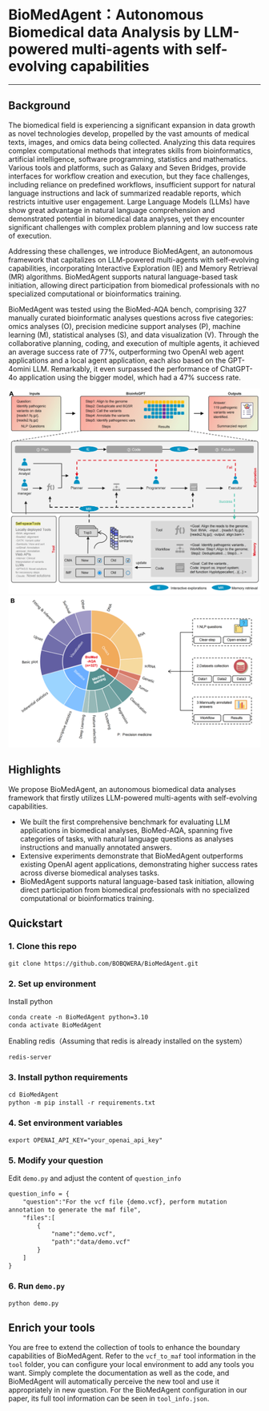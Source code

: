 # BioMedAgent：Autonomous Biomedical data Analysis by LLM-powered multi-agents with self-evolving capabilities
---
## Background
The biomedical field is experiencing a significant expansion in data growth as novel technologies develop, propelled by the vast amounts of medical texts, images, and omics data being collected. Analyzing this data requires complex computational methods that integrates skills from bioinformatics, artificial intelligence, software programming, statistics and mathematics. Various tools and platforms, such as Galaxy and Seven Bridges, provide interfaces for workflow creation and execution, but they face challenges, including reliance on predefined workflows, insufficient support for natural language instructions and lack of summarized readable reports, which restricts intuitive user engagement. Large Language Models (LLMs) have show great advantage in natural language comprehension and demonstrated potential in biomedical data analyses, yet they encounter significant challenges with complex problem planning and low success rate of execution.

Addressing these challenges, we introduce BioMedAgent, an autonomous framework that capitalizes on LLM-powered multi-agents with self-evolving capabilities, incorporating Interactive Exploration (IE) and Memory Retrieval (MR) algorithms. BioMedAgent supports natural language-based task initiation, allowing direct participation from biomedical professionals with no specialized computational or bioinformatics training.

BioMedAgent was tested using the BioMed-AQA bench, comprising 327 manually curated bioinformatic analyses questions across five categories: omics analyses (O), precision medicine support analyses (P), machine learning (M), statistical analyses (S), and data visualization (V). Through the collaborative planning, coding, and execution of multiple agents, it achieved an average success rate of 77%, outperforming two OpenAI web agent applications and a local agent application, each also based on the GPT-4omini LLM. Remarkably, it even surpassed the performance of ChatGPT-4o application using the bigger model, which had a 47% success rate.

![fig1.png](asserts/fig1.png)
![fig2.png](asserts/fig2.png)

## Highlights
We propose BioMedAgent, an autonomous biomedical data analyses framework that firstly utilizes LLM-powered multi-agents with self-evolving capabilities.
- We built the first comprehensive benchmark for evaluating LLM applications in biomedical analyses, BioMed-AQA, spanning five categories of tasks, with natural language questions as analyses instructions and manually annotated answers.
- Extensive experiments demonstrate that BioMedAgent outperforms existing OpenAI agent applications, demonstrating higher success rates across diverse biomedical analyses tasks.
- BioMedAgent supports natural language-based task initiation, allowing direct participation from biomedical professionals with no specialized computational or bioinformatics training.

## Quickstart
### 1. Clone this repo
```
git clone https://github.com/BOBQWERA/BioMedAgent.git
```
### 2. Set up environment
Install python
```
conda create -n BioMedAgent python=3.10
conda activate BioMedAgent
```
Enabling redis（Assuming that redis is already installed on the system）
```
redis-server
```
### 3. Install python requirements
```
cd BioMedAgent
python -m pip install -r requirements.txt
```
### 4. Set environment variables
```
export OPENAI_API_KEY="your_openai_api_key"
```
### 5. Modify your question
Edit `demo.py` and adjust the content of `question_info`
```
question_info = {
    "question":"For the vcf file {demo.vcf}, perform mutation annotation to generate the maf file",
    "files":[
        {
            "name":"demo.vcf",
            "path":"data/demo.vcf"
        }
    ]
}
```
### 6. Run `demo.py`
```
python demo.py
```
## Enrich your tools
You are free to extend the collection of tools to enhance the boundary capabilities of BioMedAgent.
Refer to the `vcf_to_maf` tool information in the `tool` folder, you can configure your local environment to add any tools you want.
Simply complete the documentation as well as the code, and BioMedAgent will automatically perceive the new tool and use it appropriately in new question.
For the BioMedAgent configuration in our paper, its full tool information can be seen in `tool_info.json`.